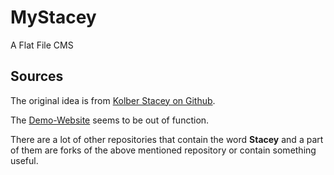 # MyStacey

A Flat File CMS

## Sources

The original idea is from [Kolber Stacey on Github](https://github.com/kolber/stacey "Kolber Stacey on Github").

The [Demo-Website](http://staceyapp.com "Stacey Demo Website") seems to be out of function.

There are a lot of other repositories that contain the word **Stacey** and a part of them are forks of the above mentioned repository or contain something useful.